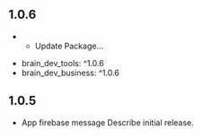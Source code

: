 ## 1.0.6
* - Update Package...
- brain_dev_tools: ^1.0.6
- brain_dev_business: ^1.0.6

## 1.0.5
* App firebase message Describe initial release.
